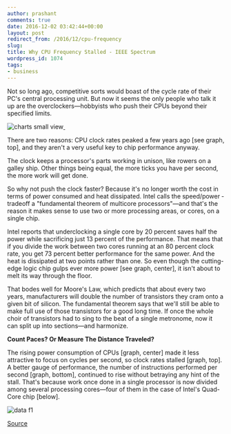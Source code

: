 ```yaml
---
author: prashant
comments: true
date: 2016-12-02 03:42:44+00:00
layout: post
redirect_from: /2016/12/cpu-frequency
slug:
title: Why CPU Frequency Stalled - IEEE Spectrum
wordpress_id: 1074
tags:
- business
---
```

Not so long ago, competitive sorts would boast of the cycle rate of their PC's central processing unit. But now it seems the only people who talk it up are the overclockers—hobbyists who push their CPUs beyond their specified limits.






![charts small view][1][&nbsp;][2]

There are two reasons: CPU clock rates peaked a few years ago [see graph, top], and they aren't a very useful key to chip performance anyway.

The clock keeps a processor's parts working in unison, like rowers on a galley ship. Other things being equal, the more ticks you have per second, the more work will get done.

So why not push the clock faster? Because it's no longer worth the cost in terms of power consumed and heat dissipated. Intel calls the speed/power ­tradeoff a "fundamental theorem of multicore processors"—and that's the reason it makes sense to use two or more processing areas, or cores, on a single chip.

Intel reports that ­underclocking a single core by 20 percent saves half the power while sacrificing just 13 percent of the ­performance. That means that if you divide the work between two cores running at an 80 percent clock rate, you get 73 percent better performance for the same power. And the heat is dissipated at two points rather than one. So even though the cutting-edge logic chip gulps ever more power [see graph, center], it isn't about to melt its way through the floor.

That bodes well for Moore's Law, which predicts that about every two years, ­manufacturers will double the number of ­transistors they cram onto a given bit of silicon. The fundamental theorem says that we'll still be able to make full use of those transistors for a good long time. If once the whole choir of transistors had to sing to the beat of a single metronome, now it can split up into sections—and harmonize.

**Count Paces? Or Measure The Distance Traveled?**

The rising power consumption of CPUs [graph, center] made it less attractive to focus on cycles per second, so clock rates stalled [graph, top]. A better gauge of performance, the number of instructions performed per second [graph, bottom], continued to rise without ­betraying any hint of the stall. That's because work once done in a single ­processor is now divided among several processing cores—four&nbsp;of them in the case of Intel's Quad-Core chip [below].

![data f1][3]


[Source](http://spectrum.ieee.org/computing/hardware/why-cpu-frequency-stalled "Permalink to Why CPU Frequency Stalled - IEEE Spectrum")

[1]: http://spectrum.ieee.org/img/31759-1372099381585.jpg
[2]: http://spectrum.ieee.org/img/0408_data-xlrg-1372100315886.jpg
[3]: http://spectrum.ieee.org/img/dataf1-1372099277050.jpg

  
